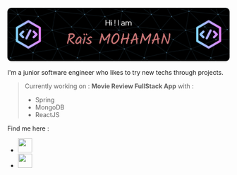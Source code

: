 ![Header](./github-header-image.png)


I'm a junior software engineer who likes to try new techs through projects.

> Currently working on : **Movie Review FullStack App** with : 
> - Spring
> - MongoDB
> - ReactJS

Find me here :
- [<img height="32" width="32" src="https://cdn.simpleicons.org/linkedin/#0A66C2" />](https://www.linkedin.com/in/rais-mohaman/)
- [<img height="32" width="32" src="https://cdn.simpleicons.org/youtube/#FF0000" />](https://www.youtube.com/@raismohaman6151)

<!--
**Mhm-Rs/Mhm-Rs** is a ✨ _special_ ✨ repository because its `README.md` (this file) appears on your GitHub profile.

Here are some ideas to get you started:

- 🔭 I’m currently working on ...
- 🌱 I’m currently learning ...
- 👯 I’m looking to collaborate on ...
- 🤔 I’m looking for help with ...
- 💬 Ask me about ...
- 📫 How to reach me: ...
- 😄 Pronouns: ...
- ⚡ Fun fact: ...
-->
